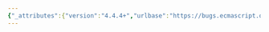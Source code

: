 ```yaml
---
{"_attributes":{"version":"4.4.4+","urlbase":"https://bugs.ecmascript.org/","maintainer":"dherman@mozilla.com"},"bug":{"bug_id":4496,"creation_ts":"2015-08-21 14:11:00 -0700","short_desc":"14.4.13 PropertyDefinitionEvaluation: Typo \"parameter\"","delta_ts":"2015-10-04 17:20:46 -0700","product":"ECMA-262 Edition 6","component":"editorial issues","version":"unspecified","rep_platform":"All","op_sys":"All","bug_status":"RESOLVED","resolution":"FIXED","priority":"Normal","bug_severity":"normal","everconfirmed":true,"reporter":{"uid":"andrebargull","name":"André Bargull"},"assigned_to":{"uid":"allen","name":"Allen Wirfs-Brock"},"cc":"brterlso","long_desc":[{"commentid":14657,"comment_count":0,"who":{"uid":"andrebargull","name":"André Bargull"},"bug_when":"2015-08-21 14:11:58 -0700","thetext":"14.4.13 Runtime Semantics: PropertyDefinitionEvaluation\n\n\nChange \"parameter\" to \"parameters\" in preamble."},{"commentid":14795,"comment_count":1,"who":{"uid":"brterlso","name":"Brian Terlson"},"bug_when":"2015-10-04 17:20:46 -0700","thetext":"Fixed in ES2016 Draft."}]}}
---
```

